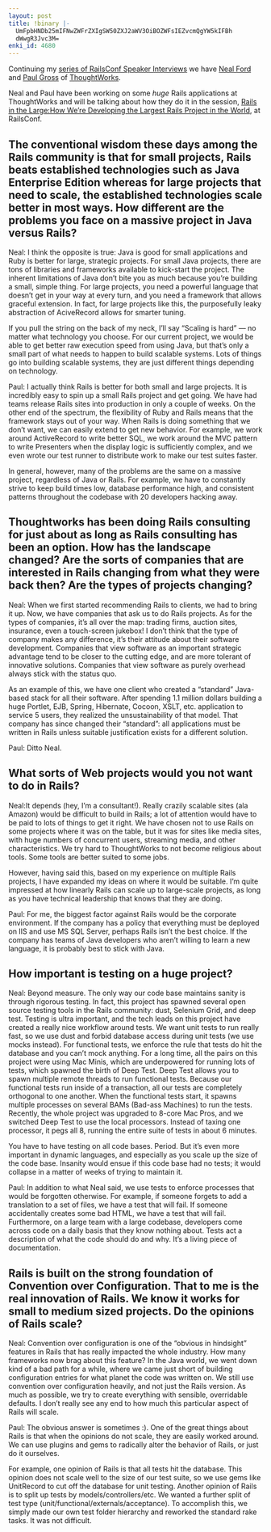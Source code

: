 ```yaml
---
layout: post
title: !binary |-
  UmFpbHNDb25mIFNwZWFrZXIgSW50ZXJ2aWV3OiBOZWFsIEZvcmQgYW5kIFBh
  dWwgR3Jvc3M=
enki_id: 4680
---
```


Continuing my [series of RailsConf Speaker
Interviews](http://chadfowler.com/railsconf-speaker-interviews) we have
[Neal Ford](http://www.nealford.com/) and [Paul
Gross](http://www.pgrs.net/) of [ThoughtWorks](http://thoughtworks.com).

Neal and Paul have been working on some *huge* Rails applications at
ThoughtWorks and will be talking about how they do it in the session,
[Rails in the Large:How We’re Developing the Largest Rails Project in
the World](http://en.oreilly.com/rails2009/public/schedule/detail/8706),
at RailsConf.

The conventional wisdom these days among the Rails community is that for small projects, Rails beats established technologies such as Java Enterprise Edition whereas for large projects that need to scale, the established technologies scale better in most ways. How different are the problems you face on a massive project in Java versus Rails?
-------------------------------------------------------------------------------------------------------------------------------------------------------------------------------------------------------------------------------------------------------------------------------------------------------------------------------------------------------

<span class="underline">Neal</span>: I think the opposite is true: Java
is good for small applications and Ruby is better for large, strategic
projects. For small Java projects, there are tons of libraries and
frameworks available to kick-start the project. The inherent limitations
of Java don’t bite you as much because you’re building a small, simple
thing. For large projects, you need a powerful language that doesn’t get
in your way at every turn, and you need a framework that allows graceful
extension. In fact, for large projects like this, the purposefully leaky
abstraction of AciveRecord allows for smarter tuning.

If you pull the string on the back of my neck, I’ll say “Scaling is
hard” — no matter what technology you choose. For our current project,
we would be able to get better raw execution speed from using Java, but
that’s only a small part of what needs to happen to build scalable
systems. Lots of things go into building scalable systems, they are just
different things depending on technology.

<span class="underline">Paul</span>: I actually think Rails is better
for both small and large projects. It is incredibly easy to spin up a
small Rails project and get going. We have had teams release Rails sites
into production in only a couple of weeks. On the other end of the
spectrum, the flexibility of Ruby and Rails means that the framework
stays out of your way. When Rails is doing something that we don’t want,
we can easily extend to get new behavior. For example, we work around
ActiveRecord to write better SQL, we work around the MVC pattern to
write Presenters when the display logic is sufficiently complex, and we
even wrote our test runner to distribute work to make our test suites
faster.

In general, however, many of the problems are the same on a massive
project, regardless of Java or Rails. For example, we have to constantly
strive to keep build times low, database performance high, and
consistent patterns throughout the codebase with 20 developers hacking
away.

Thoughtworks has been doing Rails consulting for just about as long as Rails consulting has been an option. How has the landscape changed? Are the sorts of companies that are interested in Rails changing from what they were back then? Are the types of projects changing?
------------------------------------------------------------------------------------------------------------------------------------------------------------------------------------------------------------------------------------------------------------------------------

<span class="underline">Neal</span>: When we first started recommending
Rails to clients, we had to bring it up. Now, we have companies that ask
us to do Rails projects. As for the types of companies, it’s all over
the map: trading firms, auction sites, insurance, even a touch-screen
jukebox! I don’t think that the type of company makes any difference,
it’s their attitude about their software development. Companies that
view software as an important strategic advantage tend to be closer to
the cutting edge, and are more tolerant of innovative solutions.
Companies that view software as purely overhead always stick with the
status quo.

As an example of this, we have one client who created a “standard”
Java-based stack for all their software. After spending 1.1 million
dollars building a huge Portlet, EJB, Spring, Hibernate, Cocoon, XSLT,
etc. application to service 5 users, they realized the unsustainability
of that model. That company has since changed their “standard”: all
applications must be written in Rails unless suitable justification
exists for a different solution.

<span class="underline">Paul</span>: Ditto Neal.

What sorts of Web projects would you not want to do in Rails?
-------------------------------------------------------------

<span class="underline">Neal</span>:It depends (hey, I’m a consultant!).
Really crazily scalable sites (ala Amazon) would be difficult to build
in Rails; a lot of attention would have to be paid to lots of things to
get it right. We have chosen not to use Rails on some projects where it
was on the table, but it was for sites like media sites, with huge
numbers of concurrent users, streaming media, and other characteristics.
We try hard to ThoughtWorks to not become religious about tools. Some
tools are better suited to some jobs.

However, having said this, based on my experience on multiple Rails
projects, I have expanded my ideas on where it would be suitable. I’m
quite impressed at how linearly Rails can scale up to large-scale
projects, as long as you have technical leadership that knows that they
are doing.

<span class="underline">Paul</span>: For me, the biggest factor against
Rails would be the corporate environment. If the company has a policy
that everything must be deployed on IIS and use MS SQL Server, perhaps
Rails isn’t the best choice. If the company has teams of Java developers
who aren’t willing to learn a new language, it is probably best to stick
with Java.

How important is testing on a huge project?
-------------------------------------------

<span class="underline">Neal</span>: Beyond measure. The only way our
code base maintains sanity is through rigorous testing. In fact, this
project has spawned several open source testing tools in the Rails
community: dust, Selenium Grid, and deep test. Testing is ultra
important, and the tech leads on this project have created a really nice
workflow around tests. We want unit tests to run really fast, so we use
dust and forbid database access during unit tests (we use mocks
instead). For functional tests, we enforce the rule that tests do hit
the database and you can’t mock anything. For a long time, all the pairs
on this project were using Mac Minis, which are underpowered for running
lots of tests, which spawned the birth of Deep Test. Deep Test allows
you to spawn multiple remote threads to run functional tests. Because
our functional tests run inside of a transaction, all our tests are
completely orthogonal to one another. When the functional tests start,
it spawns multiple processes on several BAMs (Bad-ass Machines) to run
the tests. Recently, the whole project was upgraded to 8-core Mac Pros,
and we switched Deep Test to use the local processors. Instead of taxing
one processor, it pegs all 8, running the entire suite of tests in about
6 minutes.

You have to have testing on all code bases. Period. But it’s even more
important in dynamic languages, and especially as you scale up the size
of the code base. Insanity would ensue if this code base had no tests;
it would collapse in a matter of weeks of trying to maintain it.

<span class="underline">Paul</span>: In addition to what Neal said, we
use tests to enforce processes that would be forgotten otherwise. For
example, if someone forgets to add a translation to a set of files, we
have a test that will fail. If someone accidentally creates some bad
HTML, we have a test that will fail. Furthermore, on a large team with a
large codebase, developers come across code on a daily basis that they
know nothing about. Tests act a description of what the code should do
and why. It’s a living piece of documentation.

Rails is built on the strong foundation of Convention over Configuration. That to me is the real innovation of Rails. We know it works for small to medium sized projects. Do the opinions of Rails scale?
----------------------------------------------------------------------------------------------------------------------------------------------------------------------------------------------------------

<span class="underline">Neal</span>: Convention over configuration is
one of the “obvious in hindsight” features in Rails that has really
impacted the whole industry. How many frameworks now brag about this
feature? In the Java world, we went down kind of a bad path for a while,
where we came just short of building configuration entries for what
planet the code was written on. We still use convention over
configuration heavily, and not just the Rails version. As much as
possible, we try to create everything with sensible, overridable
defaults. I don’t really see any end to how much this particular aspect
of Rails will scale.

<span class="underline">Paul</span>: The obvious answer is sometimes :).
One of the great things about Rails is that when the opinions do not
scale, they are easily worked around. We can use plugins and gems to
radically alter the behavior of Rails, or just do it ourselves.

For example, one opinion of Rails is that all tests hit the database.
This opinion does not scale well to the size of our test suite, so we
use gems like UnitRecord to cut off the database for unit testing.
Another opinion of Rails is to split up tests by models/controllers/etc.
We wanted a further split of test type
(unit/functional/externals/acceptance). To accomplish this, we simply
made our own test folder hierarchy and reworked the standard rake tasks.
It was not difficult.
